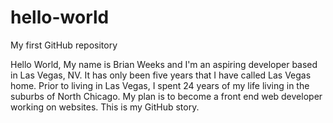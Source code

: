 # hello-world
My first GitHub repository

Hello World, 
My name is Brian Weeks and I'm an aspiring developer based in Las Vegas, NV. It has only been five years that I have called Las Vegas home. Prior to living in Las Vegas, I spent 24 years of my life living in the suburbs of North Chicago. My plan is to become a front end web developer working on websites. This is my GitHub story.
